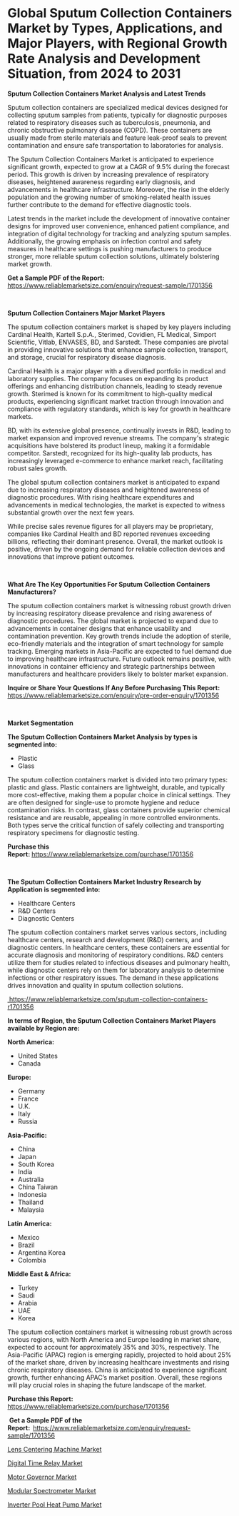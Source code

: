 <p><h1>Global Sputum Collection Containers Market by Types, Applications, and Major Players, with Regional Growth Rate Analysis and Development Situation, from 2024 to 2031</h1></p><p><strong>Sputum Collection Containers Market Analysis and Latest Trends</strong></p>
<p><p>Sputum collection containers are specialized medical devices designed for collecting sputum samples from patients, typically for diagnostic purposes related to respiratory diseases such as tuberculosis, pneumonia, and chronic obstructive pulmonary disease (COPD). These containers are usually made from sterile materials and feature leak-proof seals to prevent contamination and ensure safe transportation to laboratories for analysis.</p><p>The Sputum Collection Containers Market is anticipated to experience significant growth, expected to grow at a CAGR of 9.5% during the forecast period. This growth is driven by increasing prevalence of respiratory diseases, heightened awareness regarding early diagnosis, and advancements in healthcare infrastructure. Moreover, the rise in the elderly population and the growing number of smoking-related health issues further contribute to the demand for effective diagnostic tools.</p><p>Latest trends in the market include the development of innovative container designs for improved user convenience, enhanced patient compliance, and integration of digital technology for tracking and analyzing sputum samples. Additionally, the growing emphasis on infection control and safety measures in healthcare settings is pushing manufacturers to produce stronger, more reliable sputum collection solutions, ultimately bolstering market growth.</p></p>
<p><strong>Get a Sample PDF of the Report:&nbsp;</strong> <a href="https://www.reliablemarketsize.com/enquiry/request-sample/1701356?utm_campaign=1591&utm_medium=2&utm_source=Github&utm_content=ia&utm_term=21102024&utm_id=sputum-collection-containers">https://www.reliablemarketsize.com/enquiry/request-sample/1701356</a></p>
<p>&nbsp;</p>
<p><strong>Sputum Collection Containers Major Market Players</strong></p>
<p><p>The sputum collection containers market is shaped by key players including Cardinal Health, Kartell S.p.A., Sterimed, Covidien, FL Medical, Simport Scientific, Vitlab, ENVASES, BD, and Sarstedt. These companies are pivotal in providing innovative solutions that enhance sample collection, transport, and storage, crucial for respiratory disease diagnosis.</p><p>Cardinal Health is a major player with a diversified portfolio in medical and laboratory supplies. The company focuses on expanding its product offerings and enhancing distribution channels, leading to steady revenue growth. Sterimed is known for its commitment to high-quality medical products, experiencing significant market traction through innovation and compliance with regulatory standards, which is key for growth in healthcare markets.</p><p>BD, with its extensive global presence, continually invests in R&D, leading to market expansion and improved revenue streams. The company's strategic acquisitions have bolstered its product lineup, making it a formidable competitor. Sarstedt, recognized for its high-quality lab products, has increasingly leveraged e-commerce to enhance market reach, facilitating robust sales growth.</p><p>The global sputum collection containers market is anticipated to expand due to increasing respiratory diseases and heightened awareness of diagnostic procedures. With rising healthcare expenditures and advancements in medical technologies, the market is expected to witness substantial growth over the next few years. </p><p>While precise sales revenue figures for all players may be proprietary, companies like Cardinal Health and BD reported revenues exceeding billions, reflecting their dominant presence. Overall, the market outlook is positive, driven by the ongoing demand for reliable collection devices and innovations that improve patient outcomes.</p></p>
<p>&nbsp;</p>
<p><strong>What Are The Key Opportunities For Sputum Collection Containers Manufacturers?</strong></p>
<p><p>The sputum collection containers market is witnessing robust growth driven by increasing respiratory disease prevalence and rising awareness of diagnostic procedures. The global market is projected to expand due to advancements in container designs that enhance usability and contamination prevention. Key growth trends include the adoption of sterile, eco-friendly materials and the integration of smart technology for sample tracking. Emerging markets in Asia-Pacific are expected to fuel demand due to improving healthcare infrastructure. Future outlook remains positive, with innovations in container efficiency and strategic partnerships between manufacturers and healthcare providers likely to bolster market expansion.</p></p>
<p><strong>Inquire or Share Your Questions If Any Before Purchasing This Report:</strong> <a href="https://www.reliablemarketsize.com/enquiry/pre-order-enquiry/1701356?utm_campaign=1591&utm_medium=2&utm_source=Github&utm_content=ia&utm_term=21102024&utm_id=sputum-collection-containers">https://www.reliablemarketsize.com/enquiry/pre-order-enquiry/1701356</a></p>
<p>&nbsp;</p>
<p><strong>Market Segmentation</strong></p>
<p><strong>The Sputum Collection Containers Market Analysis by types is segmented into:</strong></p>
<p><ul><li>Plastic</li><li>Glass</li></ul></p>
<p><p>The sputum collection containers market is divided into two primary types: plastic and glass. Plastic containers are lightweight, durable, and typically more cost-effective, making them a popular choice in clinical settings. They are often designed for single-use to promote hygiene and reduce contamination risks. In contrast, glass containers provide superior chemical resistance and are reusable, appealing in more controlled environments. Both types serve the critical function of safely collecting and transporting respiratory specimens for diagnostic testing.</p></p>
<p><strong>Purchase this Report:&nbsp;</strong><a href="https://www.reliablemarketsize.com/purchase/1701356?utm_campaign=1591&utm_medium=2&utm_source=Github&utm_content=ia&utm_term=21102024&utm_id=sputum-collection-containers">https://www.reliablemarketsize.com/purchase/1701356</a></p>
<p>&nbsp;</p>
<p><strong>The Sputum Collection Containers Market Industry Research by Application is segmented into:</strong></p>
<p><ul><li>Healthcare Centers</li><li>R&D Centers</li><li>Diagnostic Centers</li></ul></p>
<p><p>The sputum collection containers market serves various sectors, including healthcare centers, research and development (R&D) centers, and diagnostic centers. In healthcare centers, these containers are essential for accurate diagnosis and monitoring of respiratory conditions. R&D centers utilize them for studies related to infectious diseases and pulmonary health, while diagnostic centers rely on them for laboratory analysis to determine infections or other respiratory issues. The demand in these applications drives innovation and quality in sputum collection solutions.</p></p>
<p><a href="https://www.reliablemarketsize.com/sputum-collection-containers-r1701356?utm_campaign=1591&utm_medium=2&utm_source=Github&utm_content=ia&utm_term=21102024&utm_id=sputum-collection-containers">&nbsp;https://www.reliablemarketsize.com/sputum-collection-containers-r1701356</a></p>
<p><strong>In terms of Region, the Sputum Collection Containers Market Players available by Region are:</strong></p>
<p>
    <p> <strong> North America: </strong>
        <ul>
            <li>United States</li>
            <li>Canada</li>
        </ul>
        </p> 
    <p> <strong> Europe: </strong>
        <ul>
            <li>Germany</li>
            <li>France</li>
            <li>U.K.</li>
            <li>Italy</li>
            <li>Russia</li>
        </ul>
        </p> 
    <p> <strong> Asia-Pacific: </strong>
        <ul>
            <li>China</li>
            <li>Japan</li>
            <li>South Korea</li>
            <li>India</li>
            <li>Australia</li>
            <li>China Taiwan</li>
            <li>Indonesia</li>
            <li>Thailand</li>
            <li>Malaysia</li>
        </ul>
        </p> 
    <p> <strong> Latin America: </strong>
        <ul>
            <li>Mexico</li>
            <li>Brazil</li>
            <li>Argentina Korea</li>
            <li>Colombia</li>
        </ul>
        </p> 
    <p> <strong> Middle East & Africa: </strong>
        <ul>
            <li>Turkey</li>
            <li>Saudi</li>
            <li>Arabia</li>
            <li>UAE</li>
            <li>Korea</li>
        </ul>
    </p>
    </p>
<p><p>The sputum collection containers market is witnessing robust growth across various regions, with North America and Europe leading in market share, expected to account for approximately 35% and 30%, respectively. The Asia-Pacific (APAC) region is emerging rapidly, projected to hold about 25% of the market share, driven by increasing healthcare investments and rising chronic respiratory diseases. China is anticipated to experience significant growth, further enhancing APAC’s market position. Overall, these regions will play crucial roles in shaping the future landscape of the market.</p></p>
<p><strong>Purchase this Report: </strong><a href="https://www.reliablemarketsize.com/purchase/1701356?utm_campaign=1591&utm_medium=2&utm_source=Github&utm_content=ia&utm_term=21102024&utm_id=sputum-collection-containers">https://www.reliablemarketsize.com/purchase/1701356</a></p>
<p>&nbsp;<strong>Get a Sample PDF of the Report:&nbsp;&nbsp;</strong><a href="https://www.reliablemarketsize.com/enquiry/request-sample/1701356?utm_campaign=1591&utm_medium=2&utm_source=Github&utm_content=ia&utm_term=21102024&utm_id=sputum-collection-containers">https://www.reliablemarketsize.com/enquiry/request-sample/1701356</a></p>
<p><strong></strong></p>
<p><p><a href="https://www.linkedin.com/pulse/global-lens-centering-machine-market-trends-innovations-forward-looking-bkt6e?utm_campaign=1591&utm_medium=2&utm_source=Github&utm_content=ia&utm_term=21102024&utm_id=sputum-collection-containers">Lens Centering Machine Market</a></p><p><a href="https://www.linkedin.com/pulse/unlocking-growth-potential-strategic-analysis-digital-time-uagif?utm_campaign=1591&utm_medium=2&utm_source=Github&utm_content=ia&utm_term=21102024&utm_id=sputum-collection-containers">Digital Time Relay Market</a></p><p><a href="https://www.linkedin.com/pulse/motor-governor-market-outlook-current-assessment-future-gteof?utm_campaign=1591&utm_medium=2&utm_source=Github&utm_content=ia&utm_term=21102024&utm_id=sputum-collection-containers">Motor Governor Market</a></p><p><a href="https://www.linkedin.com/pulse/insights-modular-spectrometer-market-size-which-expanding-jfn6f?utm_campaign=1591&utm_medium=2&utm_source=Github&utm_content=ia&utm_term=21102024&utm_id=sputum-collection-containers">Modular Spectrometer Market</a></p><p><a href="https://www.linkedin.com/pulse/inverter-pool-heat-pump-market-overview-forecast-2024-2031-2wvzf?utm_campaign=1591&utm_medium=2&utm_source=Github&utm_content=ia&utm_term=21102024&utm_id=sputum-collection-containers">Inverter Pool Heat Pump Market</a></p></p>